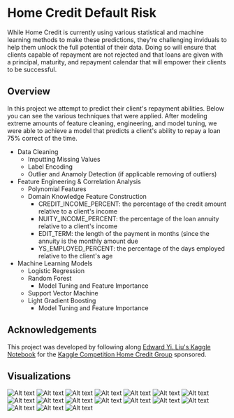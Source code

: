 # Home Credit Default Risk

 While Home Credit is currently using various statistical and machine learning methods to make these predictions, they're challenging inviduals to help them unlock the full potential of their data. Doing so will ensure that clients capable of repayment are not rejected and that loans are given with a principal, maturity, and repayment calendar that will empower their clients to be successful.

## Overview
 In this project we attempt to predict their client's repayment abilities.  Below you can see the various techniques that were applied.  After modeling extreme amounts of feature cleaning, engineering, and model tuning, we were able to achieve a model that predicts a client's ability to repay a loan 75% correct of the time.

* Data Cleaning
  * Imputting Missing Values 
  * Label Encoding 
  * Outlier and Anamoly Detection (if applicable removing of outliers)
* Feature Engineering & Correlation Analysis
  * Polynomial Features
  * Domain Knowledge Feature Construction 
    * CREDIT_INCOME_PERCENT: the percentage of the credit amount relative to a client's income
    * NUITY_INCOME_PERCENT: the percentage of the loan annuity relative to a client's income
    * EDIT_TERM: the length of the payment in months (since the annuity is the monthly amount due
    * YS_EMPLOYED_PERCENT: the percentage of the days employed relative to the client's age
* Machine Learning Models
  * Logistic Regression 
  * Random Forest
    * Model Tuning and Feature Importance
  * Support Vector Machine
  * Light Gradient Boosting
    * Model Tuning and Feature Importance
  
## Acknowledgements
This project was developed by following along [Edward Yi. Liu's Kaggle Notebook](https://www.kaggle.com/edwardyiliu/from-data-to-features-and-classification) for the [Kaggle Competition Home Credit Group](https://www.kaggle.com/c/home-credit-default-risk/overview) sponsored.  

## Visualizations
![Alt text](https://github.com/yiannimercer/Home_Credit_Default_Risk/blob/main/Images/Figure_1.png)
![Alt text](https://github.com/yiannimercer/Home_Credit_Default_Risk/blob/main/Images/Figure_2.png)
![Alt text](https://github.com/yiannimercer/Home_Credit_Default_Risk/blob/main/Images/Figure_3.png)
![Alt text](https://github.com/yiannimercer/Home_Credit_Default_Risk/blob/main/Images/Figure_4.png)
![Alt text](https://github.com/yiannimercer/Home_Credit_Default_Risk/blob/main/Images/Figure_5.png)
![Alt text](https://github.com/yiannimercer/Home_Credit_Default_Risk/blob/main/Images/Figure_6.png)
![Alt text](https://github.com/yiannimercer/Home_Credit_Default_Risk/blob/main/Images/Figure_7.png)
![Alt text](https://github.com/yiannimercer/Home_Credit_Default_Risk/blob/main/Images/Figure_8.png)
![Alt text](https://github.com/yiannimercer/Home_Credit_Default_Risk/blob/main/Images/Figure_9.png)
![Alt text](https://github.com/yiannimercer/Home_Credit_Default_Risk/blob/main/Images/Figure_10.png)
![Alt text](https://github.com/yiannimercer/Home_Credit_Default_Risk/blob/main/Images/Figure_11.png)
![Alt text](https://github.com/yiannimercer/Home_Credit_Default_Risk/blob/main/Images/Figure_12.png)
![Alt text](https://github.com/yiannimercer/Home_Credit_Default_Risk/blob/main/Images/Figure_13.png)
![Alt text](https://github.com/yiannimercer/Home_Credit_Default_Risk/blob/main/Images/Figure_14.png)
![Alt text](https://github.com/yiannimercer/Home_Credit_Default_Risk/blob/main/Images/Figure_15.png)
![Alt text](https://github.com/yiannimercer/Home_Credit_Default_Risk/blob/main/Images/Figure_16.png)
![Alt text](https://github.com/yiannimercer/Home_Credit_Default_Risk/blob/main/Images/Figure_17.png)


